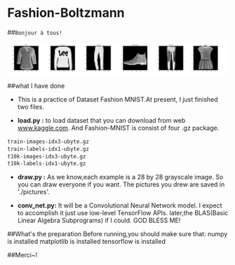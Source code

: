 # Fashion-Boltzmann
##`Bonjour à tous!`

![Image crashed](https://raw.githubusercontent.com/BoltzmannZhaung/Fashion-Boltzmann/master/img/pic.jpg)

##what I have done
- This is a practice of Dataset Fashion MNIST.At present, I just finished two files.

- **load.py :** to load dataset that you can download from web www.kaggle.com.
And Fashion-MNIST is consist of four .gz package.
```latex
train-images-idx3-ubyte.gz
train-labels-idx1-ubyte.gz
t10k-images-idx3-ubyte.gz
t10k-labels-idx1-ubyte.gz
```
- **draw.py :** As we know,each example is a 28 by 28 grayscale image.
So you can draw everyone if you want.
The pictures you drew are saved in './pictures'.

- **conv_net.py:** It will be a Convolutional Neural Network model.
I expect to accomplish it just use low-level TensorFlow APIs.
later,the BLAS(Basic Linear Algebra Subprograms) if I could.
GOD BLESS ME!

##What's the preparation
Before running,you should make sure that:
numpy       is installed
matplotlib  is installed
tensorflow  is installed

##Merci~!